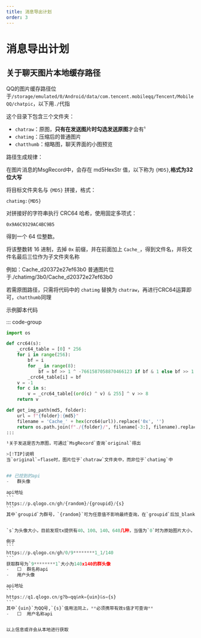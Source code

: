 ```yaml
---
title: 消息导出计划
order: 3
---
```


# 消息导出计划

## 关于聊天图片本地缓存路径

QQ的图片缓存路径位于`/storage/emulated/0/Android/data/com.tencent.mobileqq/Tencent/MobileQQ/chatpic`，以下用`./`代指

这个目录下包含三个文件夹：

- `chatraw`：原图，**只有在发送图片时勾选发送原图**才会有¹
- `chatimg`：压缩后的普通图片
- `chatthumb`：缩略图，聊天界面的小图预览


路径生成规律：

在图片消息的MsgRecord中，会存在 md5HexStr 值，以下称为 ``{MD5}``,**格式为32位大写**

将目标文件夹名与 `{MD5}` 拼接，格式：
```
chatimg:{MD5}
```
对拼接好的字符串执行 CRC64 哈希，使用固定多项式：
```
0x9A6C9329AC4BC9B5
```
得到一个 64 位整数。

将该整数转 16 进制，去掉 `0x` 前缀，并在前面加上 `Cache_`，得到文件名，并将文件名最后三位作为子文件夹名称

例如：Cache_d20372e27ef63b0 普通图片位于./chatimg/3b0/Cache_d20372e27ef63b0

若需原图路径，只需将代码中的 `chatimg` 替换为 `chatraw`，再进行CRC64运算即可，`chatthumb`同理

 示例脚本代码

::: code-group

````python [Python]
import os

def crc64(s):
    _crc64_table = [0] * 256
    for i in range(256):
        bf = i
        for _ in range(8):
            bf = bf >> 1 ^ -7661587058870466123 if bf & 1 else bf >> 1
        _crc64_table[i] = bf
    v = -1
    for c in s:
        v = _crc64_table[(ord(c) ^ v) & 255] ^ v >> 8
    return v

def get_img_path(md5, folder):
    url = f"{folder}:{md5}"
    filename = 'Cache_' + hex(crc64(url)).replace('0x', '')
    return os.path.join(f"./{folder}/", filename[-3:], filename).replace("\\", "/")
:::

¹关于发送是否为原图，可通过`MsgRecord`查询`original`得出

>[!TIP]说明
当`original`=flase时，图片位于`chatraw`文件夹中，而非位于`chatimg`中


## 已挖到的api
-   群头像

api地址
```
https://p.qlogo.cn/gh/{random}/{groupid}/{s}
```
其中`groupid`为群号，`{random}`可为任意值不影响最终查询，在`groupid`后加_blank{order}，可以获取历史头像


`s`为头像大小，目前发现tx提供有40、100、140、640几种，当值为`0`时为原始图片大小，也可不附加此参数，默认返回等同参数`0`

例子
```
https://p.qlogo.cn/gh/0/9********1_1/140
```
获取群号为`9********1`大小为140x140的群头像
-   ⬜  群名称api
-   用户头像

api地址
```
https://q1.qlogo.cn/g?b=qq&nk={uin}&s={s}
```
其中`{uin}`为QQ号,`{s}`值用法同上，**必须携带有效s值才可查询**
-   ⬜  用户名称api


以上信息或许会从本地进行获取
